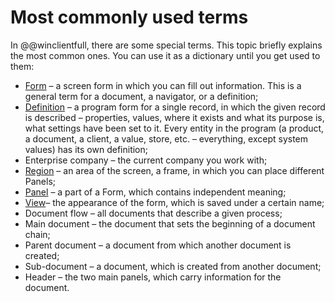 # Most commonly used terms

In @@winclientfull, there are some special terms. This topic briefly explains the most common ones. You can use it as a dictionary until you get used to them:

- [Form](system-forms/overview.md) – a screen form in which you can fill out information. This is a general term for a document, a navigator, or a definition;
- [Definition](system-forms/definition-form.md) – a program form for a single record, in which the given record is described – properties, values, where it exists and what its purpose is, what settings have been set to it. Every entity in the program (a product, a document, a client, a value, store, etc. – everything, except system values) has its own definition;
- Enterprise company – the current company you work with;
- [Region](workspace-customization/working-with-regions.md) – an area of the screen, a frame, in which you can place different Panels;
- [Panel](workspace-customization/working-with-panels.md) – a part of a Form, which contains independent meaning;
- [View](workspace-customization/working-with-views.md)– the appearance of the form, which is saved under a certain name;
- Document flow – all documents that describe a given process;
- Main document – the document that sets the beginning of a document chain;
- Parent document – a document from which another document is created;
- Sub-document – a document, which is created from another document;
- Header – the two main panels, which carry information for the document.
